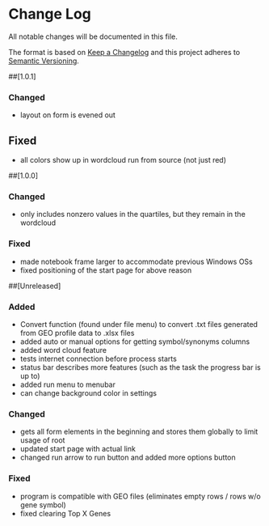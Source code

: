 # Change Log
All notable changes will be documented in this file.

The format is based on [Keep a Changelog](http://keepachangelog.com/)
and this project adheres to [Semantic Versioning](http://semver.org/).

##[1.0.1]
### Changed
- layout on form is evened out

## Fixed
- all colors show up in wordcloud run from source (not just red)

##[1.0.0]
### Changed
- only includes nonzero values in the quartiles, but they remain in the wordcloud

### Fixed
- made notebook frame larger to accommodate previous Windows OSs
- fixed positioning of the start page for above reason

##[Unreleased]
### Added
- Convert function (found under file menu) to convert .txt files
generated from GEO profile data to .xlsx files
- added auto or manual options for getting symbol/synonyms columns
- added word cloud feature
- tests internet connection before process starts
- status bar describes more features (such as the task the progress bar is up to)
- added run menu to menubar
- can change background color in settings

### Changed
- gets all form elements in the beginning and stores them globally to limit usage of root
- updated start page with actual link
- changed run arrow to run button and added more options button

### Fixed
- program is compatible with GEO files (eliminates empty rows / rows w/o gene symbol)
- fixed clearing Top X Genes
